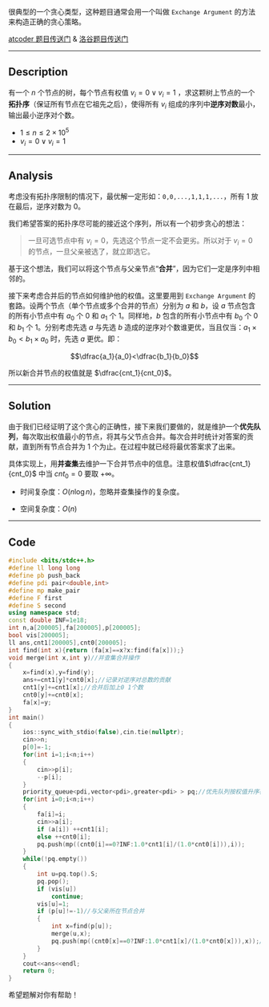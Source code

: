 很典型的一个贪心类型，这种题目通常会用一个叫做 `Exchange Argument` 的方法来构造正确的贪心策略。

[atcoder 题目传送门](https://atcoder.jp/contests/agc023/tasks/agc023_f) & [洛谷题目传送门](https://www.luogu.com.cn/problem/AT3957)

---

## Description

有一个 $n$ 个节点的树，每个节点有权值 $v_i=0\lor v_i=1$ ，求这颗树上节点的一个**拓扑序**（保证所有节点在它祖先之后），使得所有 $v_i$ 组成的序列中**逆序对数**最小，输出最小逆序对个数。

- $1\le n\le 2\times 10^5$
- $v_i=0\lor v_i=1$

---

## Analysis

考虑没有拓扑序限制的情况下，最优解一定形如：`0,0,...,1,1,1,...`，所有 1 放在最后，逆序对数为 0。

我们希望答案的拓扑序尽可能的接近这个序列，所以有一个初步贪心的想法：

> 一旦可选节点中有 $v_i=0$，先选这个节点一定不会更劣。所以对于 $v_i=0$ 的节点，一旦父亲被选了，就立即选它。

基于这个想法，我们可以将这个节点与父亲节点“**合并**”，因为它们一定是序列中相邻的。

接下来考虑合并后的节点如何维护他的权值。这里要用到 `Exchange Argument` 的套路。设两个节点（单个节点或多个合并的节点）分别为 $a$ 和 $b$，设 $a$ 节点包含的所有小节点中有 $a_0$ 个 0 和 $a_1$ 个 1。同样地，$b$ 包含的所有小节点中有 $b_0$ 个 0 和 $b_1$ 个 1。分别考虑先选 $a$ 与先选 $b$ 造成的逆序对个数谁更优，当且仅当：$a_1\times b_0<b_1\times a_0$ 时，先选 $a$ 更优。即：

$$\dfrac{a_1}{a_0}<\dfrac{b_1}{b_0}$$

所以新合并节点的权值就是 $\dfrac{cnt_1}{cnt_0}$。

---

## Solution

由于我们已经证明了这个贪心的正确性，接下来我们要做的，就是维护一个**优先队列**，每次取出权值最小的节点，将其与父节点合并。每次合并时统计对答案的贡献，直到所有节点合并为 1 个为止。在过程中就已经将最优答案求了出来。

具体实现上，用**并查集**去维护一下合并节点中的信息。注意权值$\dfrac{cnt_1}{cnt_0}$ 中当 $cnt_0=0$ 要取 $+\infty$。

- 时间复杂度：$O(n\log n)$，忽略并查集操作的复杂度。

- 空间复杂度：$O(n)$

---

## Code

```c++
#include <bits/stdc++.h>
#define ll long long
#define pb push_back
#define pdi pair<double,int>
#define mp make_pair
#define F first
#define S second
using namespace std;
const double INF=1e18;
int n,a[200005],fa[200005],p[200005];
bool vis[200005];
ll ans,cnt1[200005],cnt0[200005];
int find(int x){return (fa[x]==x?x:find(fa[x]));}
void merge(int x,int y)//并查集合并操作
{
	x=find(x),y=find(y);
	ans+=cnt1[y]*cnt0[x];//记录对逆序对总数的贡献
	cnt1[y]+=cnt1[x];//合并后加上0 1个数
	cnt0[y]+=cnt0[x];
	fa[x]=y;
}
int main()
{
	ios::sync_with_stdio(false),cin.tie(nullptr);
	cin>>n;
	p[0]=-1;
	for(int i=1;i<n;i++)
	{
		cin>>p[i];
		--p[i];
	}
	priority_queue<pdi,vector<pdi>,greater<pdi> > pq;//优先队列按权值升序存节点
	for(int i=0;i<n;i++)
	{
		fa[i]=i;
		cin>>a[i];
		if (a[i]) ++cnt1[i];
		else ++cnt0[i];
		pq.push(mp((cnt0[i]==0?INF:1.0*cnt1[i]/(1.0*cnt0[i])),i));
	}
	while(!pq.empty())
	{
		int u=pq.top().S;
		pq.pop();
		if (vis[u])
			continue;
		vis[u]=1;
		if (p[u]!=-1)//与父亲所在节点合并
		{
			int x=find(p[u]);
			merge(u,x);
			pq.push(mp((cnt0[x]==0?INF:1.0*cnt1[x]/(1.0*cnt0[x])),x));//将新节点加入优先队列
		}
	}
	cout<<ans<<endl;
	return 0;
}
```

希望题解对你有帮助！